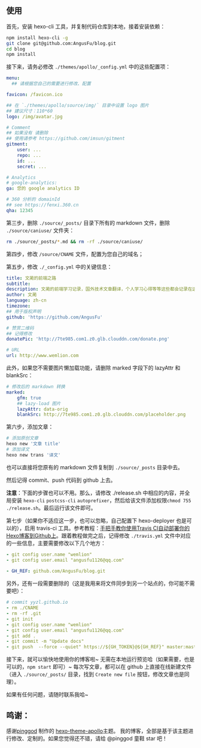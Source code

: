 
## 使用

首先，安装 hexo-cli 工具，并复制代码仓库到本地，接着安装依赖：

```bash
npm install hexo-cli -g
git clone git@github.com:AngusFu/blog.git
cd blog
npm install
```

接下来，请务必修改 `./themes/apollo/_config.yml` 中的这些配置项：

```yaml
menu:
  ## 请根据您自己的需要进行修改、配置

favicon: /favicon.ico

## 在 `./themes/apollo/source/img/` 目录中设置 logo 图片
## 建议尺寸：110*60
logo: /img/avatar.jpg 

# Comment
## 如果没有 请删除
## 使用请参考 https://github.com/imsun/gitment
gitment:
    user: ...
    repo: ...
    id: ...
    secret: ...

# Analytics
# google-analytics:
ga: 您的 google analytics ID

# 360 分析的 domainId
## see https://fenxi.360.cn
qha: 12345
```

第三步，删除 `./source/_posts/` 目录下所有的 markdown 文件，删除 `./source/caniuse/` 文件夹：

```bash
rm ./source/_posts/*.md && rm -rf ./source/caniuse/
```

第四步，修改 `/source/CNAME` 文件，配置为您自己的域名；

第五步，修改 `./_config.yml` 中的关键信息：

```yaml
title: 文蔺的前端之路
subtitle: 
description: 文蔺的前端学习记录，国外技术文章翻译，个人学习心得等等这些都会记录在这里。
author: 文蔺
language: zh-cn
timezone:
## 用于版权声明
github: 'https://github.com/AngusFu'

# 赞赏二维码
## 记得修改
donatePic: 'http://7te985.com1.z0.glb.clouddn.com/donate.png'

# URL
url: http://www.wemlion.com
```

此外，如果您不需要图片懒加载功能，请删除 marked 字段下的 lazyAttr 和 blankSrc：

```yaml
# 修改后的 markdown 转换
marked:
    gfm: true
    ## lazy-load 图片
    lazyAttr: data-orig
    blankSrc: http://7te985.com1.z0.glb.clouddn.com/placeholder.png 
```

第六步，添加文章：

```bash
# 添加原创文章
hexo new '文章 title'
# 添加译文
hexo new trans '译文'
```

也可以直接将您原有的 markdown 文件复制到 `./source/_posts` 目录中去。

然后记得 commit、push 代码到 github 上去。

**注意**：下面的步骤也可以不用。那么，请修改 ./release.sh 中相应的内容，并全局安装 `hexo-cli` `postcss-cli` `autoprefixer`，然后给该文件添加权限`chmod 755 ./release.sh`。最后运行该文件即可。

第七步（如果你不适应这一步，也可以忽略，自己配置下 hexo-deployer 也是可以的），启用 travis-ci 工具。参考教程：[手把手教你使用Travis CI自动部署你的Hexo博客到Github上](http://www.jianshu.com/p/e22c13d85659)。跟着教程做完之后，记得修改 `./travis.yml` 文件中对应的一些信息，主要需要修改以下几个地方：

```yaml
- git config user.name "wemlion"
- git config user.email "angusfu1126@qq.com"
  
- GH_REF: github.com/AngusFu/blog.git
```

另外，还有一段需要删除的（这是我用来将文件同步到另一个站点的，你可能不需要吧）：

```yaml
# commit yyzl.github.io
- rm ./CNAME
- rm -rf .git
- git init
- git config user.name "wemlion"
- git config user.email "angusfu1126@qq.com"
- git add .
- git commit -m "Update docs"
- git push  --force --quiet" https://${GH_TOKEN}@${GH_REF}" master:master
```

接下来，就可以愉快地使用你的博客啦~ 无需在本地运行预览哈（如果需要，也是可以的，`npm start` 即可）~ 每次写文章，都可以在 github 上直接在线新建文件（进入 `./source/_posts/` 目录，找到 `Create new file` 按钮，修改文章也是同理）。

如果有任何问题，请随时联系我哈~

## 鸣谢：
感谢[pinggod](https://github.com/pinggod/) 制作的 [hexo-theme-apollo](https://github.com/pinggod/hexo-theme-apollo)主题。
我的博客，全部是基于该主题进行修改、定制的。如果您觉得还不错，请给 @pinggod 童鞋 star 吧！



